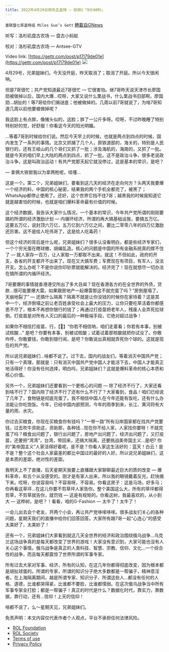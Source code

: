 ```yaml
---
title: 2022年4月29日郭先生盖特 — 视频1「9分40秒」
---
```

`喜联盟七哥盖特组 Miles Guo’s Gett` [轉載自GNews](https://gnews.org/zh-hans/2440325/)

听写：洛杉矶盘古农场 — 盘古小蚂蚁
 
校对：洛杉矶盘古农场 — Antsee-GTV
 
Video link: [https://gettr.com/post/p17l79de01e](https://gettr.com/post/p17l79de01e)
 ![](https://assets.gnews.org/wp-content/uploads/2022/04/03F3D196-1423-4EF8-BE72-55634F5379CC.jpeg) 

4月29号，兄弟姐妹们。今天没开庭，昨天取消了；取消了开庭。所以今天很闲呐。
 
但是7哥很忙；共产党知道最近7哥很忙 — 它很害怕。继7哥昨天说天津市长廖国勋被做掉以后，国内大爆…哎呀，大家又说什么栗战书，什么栗战书旧部啊，廖国勋…胡扯的！等7哥给你们揭谜底；他被做掉的。几周以前7哥就说了，为啥7哥知道几周以前他要被做掉呢？
 
我这脸上有点胖，像猪头似的，这脸；胖了一公斤多呀。哎呀，不过昨晚睡了特别特别好的觉，好舒服！你看这今天的阳光明媚。
 
…等着7哥到时候给你们说。然后今天早上的时候，也就是两点到四点的时候，国内发生了一系列的事情。北京又抓捕了几个人，原铁道部的，海关的，特别是人民银行的，还有王岐山的几个哥们又抓了一批；涉及海航的，海南的，又抓了一批。就是今天的咱们早上大陆的两点到四点，抓了一批。这不是政治斗争，很多老说政治斗争，这是叫政治运动！有共产党那天起它就没停过，这是基本的常识，是吧？
 
— 拿俩大铁锨我以为拿两枪呢，哇噻…
 
这是一个。第二个，兄弟姐妹们，要看到这几天的经济在走向何方？头两天我要爆一个经济的料，中国的核心秘密，结果我的两个手机全都完了，被黑了；WhatsApp都停止使用了。还好，这个世界它挡不住7哥；越黑我的时候我知道它就是越害怕的时候，也就是咱们爆料革命最有价值的时候。
 
这个经济数据，我告诉大家什么情况，一个基本的常识，今年共产党所谓的刚刚要搞的所谓的经济激励计划 — 内循环经济，所谓的再大搞基础设施，要搞五万亿。这要五万亿，说封顶六万亿，五万亿到六万亿之间，要比二零零八年的四万亿激励还厉害。这不是给人吃伟哥了，这是给人吃毒药！
 
但这个经济的背后是什么呢，兄弟姐妹们？很多认没看明白，都是些经济专家们，一个个穷光蛋在瞎球撤，胡编乱造。核心的问题是中国的所有金融系统真的撑不住了 — 就人家存一百万，让人家取一万都取不出来。就这！不但如此，政府的开支，各省的开支都开不出来了。现在又大搞军费；军费现在有项目，有军人，没法开支。怎么办呢？不是你说你印钞票就能解决的。经济完了！现在就想尽一切办法在搞所谓的内循环经济。
 
7哥要爆的事情就香港港交所出了多大丑闻？现在香港各方的在全世界的外债，贷款…很可能要爆大雷。如果跟房地产一起爆雷那这不就完蛋了吗？“房倒屋塌了，天崩地裂了” — 还搞什么隔离？隔离不就是让你没钱的时候你在家待着？这是其中一个，经济倒塌之前让老百姓承受社会上最大的压力，让你只要吃草活着你都感恩不尽了，根本不再想你银行的钱了；再通过打疫苗把老年人，残废人全弄死拉球倒。打疫苗是对所有人灭口的最后的一种极端手段，它绝对超过战争！
 
如果你不相信打疫苗，行，【🎵】“你若不相信呐，咱们走着看；你若有本事，别被试核酸…” 是吧？你要有本事，别被试核酸；试着试着那核酸就把你试没了。你敢咋呼，你敢要钱，你敢到银行闹，是吧？你敢说出真相就弄死你个球的。这就是现在的共产党。
 
所以说兄弟姐妹们…啥都不说了。过下去，国内的战友们，等着消灭中国共产党；只有一个真理，那就是：只有消灭中国共产党中国人才能活下去，中国人才能真正地活得好！你没有任何选择，明白吗，兄弟姐妹们？这就是爆料革命的核心本质和核心价值。
 
另外一个，兄弟姐妹们还要看到一个更核心的问题 — 除了经济不行了，大家还看到啥不行了？国内除了经济不行了还有什么不行了？大家看到，食品！咱们已经说了几年了，食物链是彻底完蛋了。我不相信中国人在今年还能有饭吃，还有什么办法能让你吃饱饭。今年，已经中国内部预测，今年的雨季到来，长江、黄河将有大量的雨、水灾。
 
你过去买粮食，你现在买粮食你有钱吗？“一带一路”所有沿岸国家都在找共产党要钱，过去吹牛资助这，资助那，各种钱…现在你不给人家，人家找你要呀！不就完蛋了吗？粮食出问题了，银行出问题了，房地产出问题了，经济出问题了，又打疫苗，还要把“湾湾”，台湾，带回来，还搞大隔离，还要挑战美帝国主义…是吧? 你的“美帝国主义”人家活得好着呢，是不是？你看人家这生活好的：蓝天！白云！是不是？整个这个社会人家最差的都比中国过的最好的人好。所以说兄弟姐妹们，这是本质的差距，绝对性的差距。
 
我明天上不了直播，后天星期天我要上直播跟大家聊聊最近巨大的质的改变 — 爆料革命，和五个从没感受的。刚才是有家人出来，所以我的眼镜戴着反光，赶快摘下来。哎呀，你说容易吗？不容易呀，不容易。你看这房子：这是马场，好多马；你再看这草坪…在这儿你要不剪草坪人家告你。整个美国这么大，所有的草坪都得剪草，不剪草就告你，就罚钱 — 这是有规矩的。你看这树，我最喜欢的，从小到大 — 这桦树，是吧？！看看，咱的G-Fashion — 太牛了！太牛了！
 
一会儿出去会个老友，开两个小会，再让共产党哆嗦哆嗦。很多战友们关心的各种问题，星期天我们的直播中给你们回答回答。大家所有跟7哥一起“心连心”的感受太美好了，太美妙了！
 
还有一个，兄弟姐妹们大家看到就这几天全世界的经济和政治围绕俄乌战争…乌克兰这场战争真的是每天都改变了世界的游戏！大家没有意识到，大家可能也没有人关心这个事情。俄乌战争是真正的人类科技、智慧、宗教、信仰、文化…一个综合性的战争，而且每天都震惊了世界所谓的军事专家。
 
所有过去大家对军事、经济，所有的认知，在这几年你都得彻底改变，因为根本都是胡扯球蛋的。所谓的专家，所谓的知识分子绝大多数都是一帮骗子，精神意淫者。在上海隔离期间，越是所谓专家、知识分子、所谓这些人…都没有任何的人格、道德，比谁都哭得紧，比谁都不要脸，比谁都懦弱。在这次俄乌战争当中所有军事专家全打脸；都是一帮骗子！真正的时代是什么？数据化时代，靠实力，靠数据，靠行动，还有…信仰！上天的信仰！
 
啥都不说了，么～星期天见，兄弟姐妹们。

免责声明：本文内容仅代表作者个人观点，平台不承担任何法律风险。
  
- [ROL Foundation](https://rolfoundation.org/)
- [ROL Society](https://rolsociety.org/)
- [Terms of use](https://gnews.org/terms-of-use-3/)
- [Privacy Policy](https://gnews.org/privacy-policy/)
